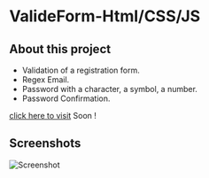 # ValideForm-Html/CSS/JS

## About this project

- Validation of a registration form.
- Regex Email.
- Password with a character, a symbol, a number.
- Password Confirmation.

[click here to visit]() Soon !

## Screenshots

![Screenshot](https://res.cloudinary.com/dgu3expdz/image/upload/v1631990345/ValideForm_wdrxlw.png)
